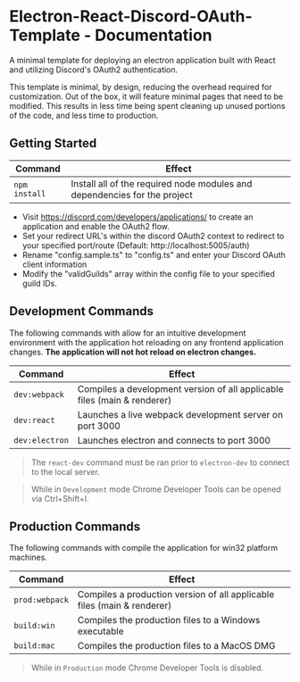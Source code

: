 # Electron-React-Discord-OAuth-Template - Documentation

A minimal template for deploying an electron application built with React and utilizing Discord's OAuth2 authentication.

This template is minimal, by design, reducing the overhead required for customization. Out of the box, it will feature minimal pages that need to be modified. This results in less time being spent cleaning up unused portions of the code, and less time to production.

## Getting Started

| Command       | Effect                                                                   |
| ------------- | ------------------------------------------------------------------------ |
| `npm install` | Install all of the required node modules and dependencies for the project |


- Visit https://discord.com/developers/applications/ to create an application and enable the OAuth2 flow.
- Set your redirect URL's within the discord OAuth2 context to redirect to your specified port/route (Default: http://localhost:5005/auth)
- Rename "config.sample.ts" to "config.ts" and enter your Discord OAuth client information
- Modify the "validGuilds" array within the config file to your specified guild IDs.


## Development Commands

The following commands with allow for an intuitive development environment with the application hot reloading on any frontend application changes.
**The application will not hot reload on electron changes.**

| Command        | Effect                                                                   |
| -------------- | ------------------------------------------------------------------------ |
| `dev:webpack`  | Compiles a development version of all applicable files (main & renderer) |
| `dev:react`    | Launches a live webpack development server on port 3000                  |
| `dev:electron` | Launches electron and connects to port 3000                              |

> The `react-dev` command must be ran prior to `electron-dev` to connect to the local server.

> While in `Development` mode Chrome Developer Tools can be opened via Ctrl+Shift+I.

## Production Commands

The following commands with compile the application for win32 platform machines.

| Command        | Effect                                                                  |
| -------------- | ----------------------------------------------------------------------- |
| `prod:webpack` | Compiles a production version of all applicable files (main & renderer) |
| `build:win`    | Compiles the production files to a Windows executable                   |
| `build:mac`    | Compiles the production files to a MacOS DMG                            |

> While in `Production` mode Chrome Developer Tools is disabled.

